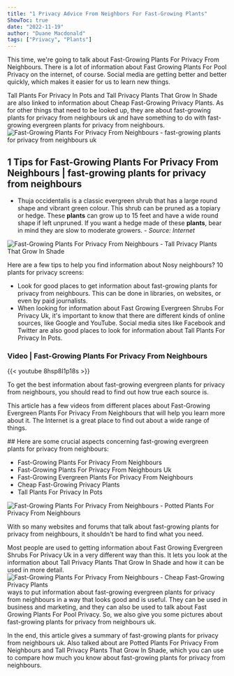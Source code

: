```yaml
---
title: "1 Privacy Advice From Neighbors For Fast-Growing Plants"
ShowToc: true 
date: "2022-11-19"
author: "Duane Macdonald" 
tags: ["Privacy", "Plants"]
---
```


	
This time, we're going to talk about Fast-Growing Plants For Privacy From Neighbours. There is a lot of information about Fast Growing Plants For Pool Privacy on the internet, of course. Social media are getting better and better quickly, which makes it easier for us to learn new things.

Tall Plants For Privacy In Pots and Tall Privacy Plants That Grow In Shade are also linked to information about Cheap Fast-Growing Privacy Plants. As for other things that need to be looked up, they are about fast-growing plants for privacy from neighbours uk and have something to do with fast-growing evergreen plants for privacy from neighbours.
<img loading="lazy" src="http://www.digsdigs.com/photos/modern-window-treatment-ideas-for-privacy-and-style-9-554x831.png" onerror="this.onerror=null;this.src='https://blogger.googleusercontent.com/img/a/AVvXsEhe7F7TRXHtjiKvHb5vS7DmnxvpHiDyoYyYvm1nHB3Qp2_w3BnM6A2eq4v7FYxCC9bfZt3a9vIMtAYEKUiaDQbHMg-ViyGmRIj39MLp0bGFfgfYw1Dc9q_H-T0wiTm3l0Uq42dETrN9eC8aGJ9_IORZsxST1AcLR7np1koOfcc7tnHa4S8Mwz_xD9d0=s16000';" alt="Fast-Growing Plants For Privacy From Neighbours - fast-growing plants for privacy from neighbours uk" >

## 1 Tips for Fast-Growing Plants For Privacy From Neighbours | fast-growing plants for privacy from neighbours
-   Thuja occidentalis is a classic evergreen shrub that has a large round shape and vibrant green colour. This shrub can be pruned as a topiary or hedge. These **plants** can grow up to 15 feet and have a wide round shape if left unpruned. If you want a hedge made of these **plants**, bear in mind they are slow to moderate growers. - <cite>Source: Internet</cite>


<img loading="lazy" src="https://i.pinimg.com/736x/0d/18/90/0d189080206b73869ee4f6551b3eaa90.jpg" onerror="this.onerror=null;this.src='https://blogger.googleusercontent.com/img/a/AVvXsEhe7F7TRXHtjiKvHb5vS7DmnxvpHiDyoYyYvm1nHB3Qp2_w3BnM6A2eq4v7FYxCC9bfZt3a9vIMtAYEKUiaDQbHMg-ViyGmRIj39MLp0bGFfgfYw1Dc9q_H-T0wiTm3l0Uq42dETrN9eC8aGJ9_IORZsxST1AcLR7np1koOfcc7tnHa4S8Mwz_xD9d0=s16000';" alt="Fast-Growing Plants For Privacy From Neighbours - Tall Privacy Plants That Grow In Shade" >

Here are a few tips to help you find information about Nosy neighbours? 10 plants for privacy screens:
- Look for good places to get information about fast-growing plants for privacy from neighbours. This can be done in libraries, on websites, or even by paid journalists.
- When looking for information about Fast Growing Evergreen Shrubs For Privacy Uk, it's important to know that there are different kinds of online sources, like Google and YouTube. Social media sites like Facebook and Twitter are also good places to look for information about Tall Plants For Privacy In Pots.

### Video | Fast-Growing Plants For Privacy From Neighbours
{{< youtube 8hsp8I1p18s >}} 

To get the best information about fast-growing evergreen plants for privacy from neighbours, you should read to find out how true each source is.

This article has a few videos from different places about Fast-Growing Evergreen Plants For Privacy From Neighbours that will help you learn more about it. The Internet is a great place to find out about a wide range of things.
<script async="async" data-cfasync="false" src="//normallydemandedalter.com/fe63df3c5408708b15d8dc3d9b206b31/invoke.js"></script>
<div id="container-fe63df3c5408708b15d8dc3d9b206b31"></div>
## Here are some crucial aspects concerning fast-growing evergreen plants for privacy from neighbours:

- Fast-Growing Plants For Privacy From Neighbours
- Fast-Growing Plants For Privacy From Neighbours Uk
- Fast-Growing Evergreen Plants For Privacy From Neighbours
- Cheap Fast-Growing Privacy Plants
- Tall Plants For Privacy In Pots

 <img loading="lazy" src="https://www.trees.com/wp-content/uploads/2020/01/types-of-ivy.jpg" onerror="this.onerror=null;this.src='https://blogger.googleusercontent.com/img/a/AVvXsEhe7F7TRXHtjiKvHb5vS7DmnxvpHiDyoYyYvm1nHB3Qp2_w3BnM6A2eq4v7FYxCC9bfZt3a9vIMtAYEKUiaDQbHMg-ViyGmRIj39MLp0bGFfgfYw1Dc9q_H-T0wiTm3l0Uq42dETrN9eC8aGJ9_IORZsxST1AcLR7np1koOfcc7tnHa4S8Mwz_xD9d0=s16000';" alt="Fast-Growing Plants For Privacy From Neighbours - Potted Plants For Privacy From Neighbours" >

With so many websites and forums that talk about fast-growing plants for privacy from neighbours, it shouldn't be hard to find what you need.

Most people are used to getting information about Fast Growing Evergreen Shrubs For Privacy Uk in a very different way than this. It lets you look at the information about Tall Privacy Plants That Grow In Shade and how it can be used in more detail.
<img loading="lazy" src="http://www.zodega.com/wp-content/uploads/2019/02/landscape-privacy-screen-plants-from-neighbors.jpg" onerror="this.onerror=null;this.src='https://blogger.googleusercontent.com/img/a/AVvXsEhe7F7TRXHtjiKvHb5vS7DmnxvpHiDyoYyYvm1nHB3Qp2_w3BnM6A2eq4v7FYxCC9bfZt3a9vIMtAYEKUiaDQbHMg-ViyGmRIj39MLp0bGFfgfYw1Dc9q_H-T0wiTm3l0Uq42dETrN9eC8aGJ9_IORZsxST1AcLR7np1koOfcc7tnHa4S8Mwz_xD9d0=s16000';" alt="Fast-Growing Plants For Privacy From Neighbours - Cheap Fast-Growing Privacy Plants" >
ways to put information about fast-growing evergreen plants for privacy from neighbours in a way that looks good and is useful. They can be used in business and marketing, and they can also be used to talk about Fast Growing Plants For Pool Privacy. So, we also give you some pictures about fast-growing plants for privacy from neighbours uk.

In the end, this article gives a summary of fast-growing plants for privacy from neighbours uk. Also talked about are Potted Plants For Privacy From Neighbours and Tall Privacy Plants That Grow In Shade, which you can use to compare how much you know about fast-growing plants for privacy from neighbours.
	
	
	
	

